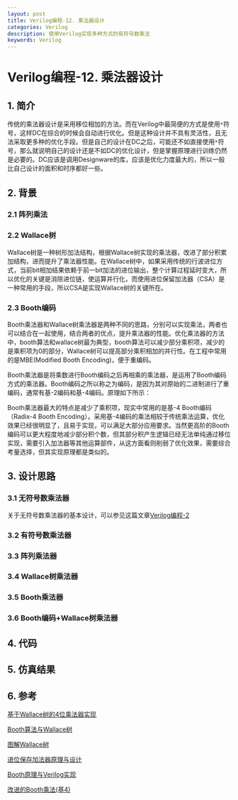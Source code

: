 ```yaml
---
layout: post
title: Verilog编程-12. 乘法器设计
categories: Verilog
description: 使用Verilog实现多种方式的有符号数乘法
keywords: Verilog
---
```


# Verilog编程-12. 乘法器设计

## 1. 简介
传统的乘法器设计是采用移位相加的方法。而在Verilog中最简便的方式是使用`*`符号，这样DC在综合的时候会自动进行优化。但是这种设计并不具有灵活性，且无法采取更多种的优化手段。但是自己的设计在DC之后，可能还不如直接使用`*`符号，那么就说明自己的设计还是不如DC的优化设计，但是掌握原理进行训练仍然是必要的。DC应该是调用Designware的库，应该是优化力度最大的，所以一般比自己设计的面积和时序都好一些。

## 2. 背景
### 2.1 阵列乘法

### 2.2 Wallace树
Wallace树是一种树形加法结构，根据Wallace树实现的乘法器，改进了部分积累加结构，进而提升了乘法器性能。在Wallace树中，如果采用传统的行波进位方式，当前bit相加结果依赖于前一bit加法的进位输出，整个计算过程延时变大，所以优化的关键是消除进位链，使运算并行化，而使用进位保留加法器（CSA）是一种常用的手段，所以CSA是实现Wallace树的关键所在。

### 2.3 Booth编码

Booth乘法器和Wallace树乘法器是两种不同的思路，分别可以实现乘法，两者也可以结合在一起使用，结合两者的优点，提升乘法器的性能。优化乘法器的方法中，booth算法和wallace树最为典型，booth算法可以减少部分乘积项，减少的是乘积项为0的部分，Wallace树可以提高部分乘积相加的并行性。在工程中常用的是MBE(Modified Booth Encoding)，便于重编码。

Booth乘法器是将乘数进行Booth编码之后再相乘的乘法器，是运用了Booth编码方式的乘法器。Booth编码之所以称之为编码，是因为其对原始的二进制进行了重编码，通常有基-2编码和基-4编码。原理如下所示：

Booth乘法器最大的特点是减少了乘积项，现实中常用的是基-4 Booth编码（Radix-4 Booth Encoding）。采用基-4编码的乘法相较于传统乘法运算，优化效果已经很明显了，且易于实现，可以满足大部分应用要求。当然更高阶的Booth编码可以更大程度地减少部分积个数，但其部分积产生逻辑已经无法单纯通过移位实现，需要引入加法器等其他运算部件，从这方面看则削弱了优化效果，需要综合考量选择，但其实现原理都是类似的。

## 3. 设计思路
### 3.1 无符号数乘法器
关于无符号数乘法器的基本设计，可以参见这篇文章[Verilog编程-2](https://polaris-chn.github.io/2022/04/10/Verilog-practice-2/)

### 3.2 有符号数乘法器

### 3.3 阵列乘法器

### 3.4 Wallace树乘法器

### 3.5 Booth乘法器

### 3.6 Booth编码+Wallace树乘法器


## 4. 代码

## 5. 仿真结果

## 6. 参考
[基于Wallace树的4位乘法器实现](https://www.codeleading.com/article/72174189008/)

[Booth算法与Wallace树](https://www.wenhui.space/docs/08-ic-design/typical/booth-and-wallace/)

[图解Wallace树](https://zhuanlan.zhihu.com/p/130968045)

[进位保存加法器原理与设计](https://zhuanlan.zhihu.com/p/102387648)

[Booth原理与Verilog实现](https://zhuanlan.zhihu.com/p/127164011)

[改进的Booth乘法(基4)](https://www.cnblogs.com/lyc-seu/p/12890155.html)
